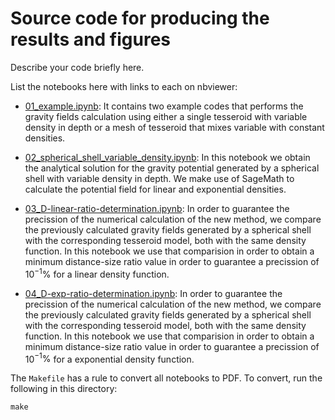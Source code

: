# Source code for producing the results and figures

Describe your code briefly here.

List the notebooks here with links to each on nbviewer:

* [01_example.ipynb](https://github.com/pinga-lab/tesseroid-variable-density/blob/readme/code/01_example.ipynb):
  It contains two example codes that performs the gravity fields calculation using either a single tesseroid with variable density in depth or a mesh of tesseroid that mixes variable with constant densities.

* [02_spherical_shell_variable_density.ipynb](https://github.com/pinga-lab/tesseroid-variable-density/blob/readme/code/02_spherical_shell_variable_density.ipynb):
  In this notebook we obtain the analytical solution for the gravity potential generated by a spherical shell with variable density in depth. We make use of SageMath to calculate the potential field for linear and exponential densities.

* [03_D-linear-ratio-determination.ipynb](https://github.com/pinga-lab/tesseroid-variable-density/blob/readme/code/03_D-linear-ratio-determination.ipynb):
  In order to guarantee the precission of the numerical calculation of the new method, we compare the previously calculated gravity fields generated by a spherical shell with the corresponding tesseroid model, both with the same density function. In this notebook we use that comparision in order to obtain a minimum distance-size ratio value in order to guarantee a precission of 10$^{-1}\%$ for a linear density function.

* [04_D-exp-ratio-determination.ipynb](https://github.com/pinga-lab/tesseroid-variable-density/blob/readme/code/04_D-exp-ratio-determination.ipynb):
  In order to guarantee the precission of the numerical calculation of the new method, we compare the previously calculated gravity fields generated by a spherical shell with the corresponding tesseroid model, both with the same density function. In this notebook we use that comparision in order to obtain a minimum distance-size ratio value in order to guarantee a precission of 10$^{-1}\%$ for a exponential density function.

The `Makefile` has a rule to convert all notebooks to PDF.
To convert, run the following in this directory:

    make

